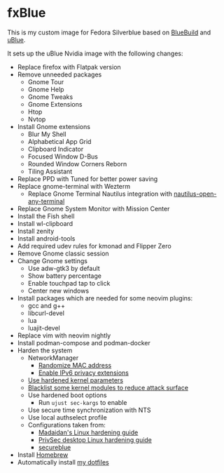 # fxBlue

This is my custom image for Fedora Silverblue based on [BlueBuild](https://blue-build.org/) and [uBlue](https://universal-blue.org).

It sets up the uBlue Nvidia image with the following changes:

- Replace firefox with Flatpak version
- Remove unneeded packages
    - Gnome Tour
    - Gnome Help
    - Gnome Tweaks
    - Gnome Extensions
    - Htop
    - Nvtop
- Install Gnome extensions
    - Blur My Shell
    - Alphabetical App Grid
    - Clipboard Indicator
    - Focused Window D-Bus
    - Rounded Window Corners Reborn
    - Tiling Assistant
- Replace PPD with Tuned for better power saving
- Replace gnome-terminal with Wezterm
    - Replace Gnome Terminal Nautilus integration with [nautilus-open-any-terminal](https://github.com/Stunkymonkey/nautilus-open-any-terminal)
- Replace Gnome System Monitor with Mission Center
- Install the Fish shell
- Install wl-clipboard
- Install zenity
- Install android-tools
- Add required udev rules for kmonad and Flipper Zero
- Remove Gnome classic session
- Change Gnome settings
  - Use adw-gtk3 by default
  - Show battery percentage
  - Enable touchpad tap to click
  - Center new windows
- Install packages which are needed for some neovim plugins:
  - gcc and g++
  - libcurl-devel
  - lua
  - luajit-devel
- Replace vim with neovim nightly
- Install podman-compose and podman-docker
- Harden the system
    - NetworkManager
        - [Randomize MAC address](https://github.com/flexagoon/fxblue/blob/main/config/files/usr/etc/NetworkManager/conf.d/99-random-mac.conf)
        - [Enable IPv6 privacy extensions](https://github.com/flexagoon/fxblue/blob/main/config/files/usr/etc/NetworkManager/conf.d/99-ipv6-privacy.conf)
    - [Use hardened kernel parameters](https://github.com/flexagoon/fxblue/blob/main/config/files/usr/etc/sysctl.d/90-hardening.conf)
    - [Blacklist some kernel modules to reduce attack surface](https://github.com/flexagoon/fxblue/blob/main/config/files/usr/etc/modprobe.d/blacklist.conf)
    - Use hardened boot options
        - Run `ujust sec-kargs` to enable
    - Use secure time synchronization with NTS
    - Use local authselect profile
    - Configurations taken from:
        - [Madaidan's Linux hardening guide](https://madaidans-insecurities.github.io/guides/linux-hardening.html)
        - [PrivSec desktop Linux hardening guide](https://privsec.dev/posts/linux/desktop-linux-hardening)
        - [secureblue](https://github.com/secureblue/secureblue)
- Install [Homebrew](https://brew.sh/)
- Automatically install [my dotfiles](https://github.com/flexagoon/dotfiles)
